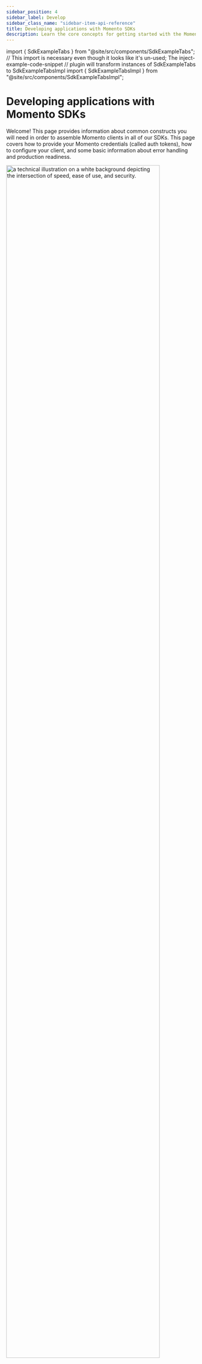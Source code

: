 ```yaml
---
sidebar_position: 4
sidebar_label: Develop
sidebar_class_name: "sidebar-item-api-reference"
title: Developing applications with Momento SDKs
description: Learn the core concepts for getting started with the Momento SDKs.
---
```


import { SdkExampleTabs } from "@site/src/components/SdkExampleTabs";
// This import is necessary even though it looks like it's un-used; The inject-example-code-snippet
// plugin will transform instances of SdkExampleTabs to SdkExampleTabsImpl
import { SdkExampleTabsImpl } from "@site/src/components/SdkExampleTabsImpl";

# Developing applications with Momento SDKs

Welcome! This page provides information about common constructs you will need in order to assemble Momento clients in all of our SDKs. This page covers how to provide your Momento credentials (called auth tokens), how to configure your client, and some basic information about error handling and production readiness.

<img src="/img/city.jpg" width="90%" alt="a technical illustration on a white background depicting the intersection of speed, ease of use, and security." />

## Constructing a Topics client

The `TopicClient` is the main object you will use in your code to interact with Momento services. To instantiate one, you need to pass a `CredentialProvider`, a `Configuration`, and a default time to live (TTL) value. The default TTL determines how long items using that `CacheClient` will be stored in the cache before the cache deletes them.

Here is an example of how to construct a `TopicClient`:

<SdkExampleTabs snippetId={'API_InstantiateTopicClient'} />

## Instantiating credential providers using Momento Api keys

You need to provide a Momento Api key when instantiating a Momento client. If you don't have one yet, you can get one from the [Momento Web Console](https://console.gomomento.com/). Once you have a token, provide it to Momento SDKs when you create an instance of `CredentialProvider`. There are convenient factory methods provided to construct a `CredentialProvider` object, either from an environment variable or from a String. Below is an example of how to instantiate `CredentialProvider` from an environment variable:

<SdkExampleTabs snippetId={'API_CredentialProviderFromEnvVar'} />

If you're storing your Momento api key in a secret manager such as [AWS Secret Manager](https://aws.amazon.com/secrets-manager/), [GCP Secret Manager](https://cloud.google.com/secret-manager), or a local config file, you must first retrieve the credentials from there and then instantiate a `CredentialProvider` from a string, like this:

<SdkExampleTabs snippetId={'API_CredentialProviderFromString'} />

For an example of how to retrieve credentials from AWS Secrets Manager, see [Retrieving a Momento auth token from AWS Secrets Manager](./develop/integrations/aws-secrets-manager).

For general information on Momento authentication, see [our auth page](./develop/authentication).

For more information, see our [Response Objects](./develop/api-reference/response-objects) page, and the docs for the specific SDK that you are using (under `Develop`->`SDKs` in the left nav).

